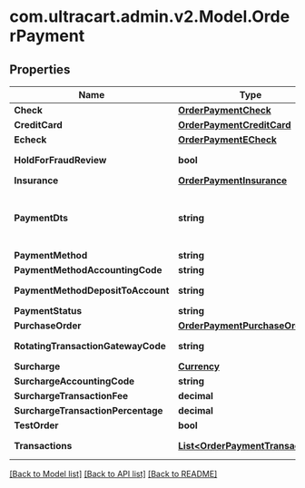 
# com.ultracart.admin.v2.Model.OrderPayment

## Properties

Name | Type | Description | Notes
------------ | ------------- | ------------- | -------------
**Check** | [**OrderPaymentCheck**](OrderPaymentCheck.md) |  | [optional] 
**CreditCard** | [**OrderPaymentCreditCard**](OrderPaymentCreditCard.md) |  | [optional] 
**Echeck** | [**OrderPaymentECheck**](OrderPaymentECheck.md) |  | [optional] 
**HoldForFraudReview** | **bool** | True if order has been held for fraud review | [optional] 
**Insurance** | [**OrderPaymentInsurance**](OrderPaymentInsurance.md) |  | [optional] 
**PaymentDts** | **string** | Date/time that the payment was successfully processed, for new orders, this field is only considered if channel_partner.skip_payment_processing is true | [optional] 
**PaymentMethod** | **string** | Payment method | [optional] 
**PaymentMethodAccountingCode** | **string** | Payment method QuickBooks code | [optional] 
**PaymentMethodDepositToAccount** | **string** | Payment method QuickBooks deposit account | [optional] 
**PaymentStatus** | **string** | Payment status | [optional] 
**PurchaseOrder** | [**OrderPaymentPurchaseOrder**](OrderPaymentPurchaseOrder.md) |  | [optional] 
**RotatingTransactionGatewayCode** | **string** | Rotating transaction gateway code used to process this order | [optional] 
**Surcharge** | [**Currency**](Currency.md) |  | [optional] 
**SurchargeAccountingCode** | **string** | Surcharge accounting code | [optional] 
**SurchargeTransactionFee** | **decimal** | Surcharge transaction fee | [optional] 
**SurchargeTransactionPercentage** | **decimal** | Surcharge transaction percentage | [optional] 
**TestOrder** | **bool** | True if this is a test order | [optional] 
**Transactions** | [**List&lt;OrderPaymentTransaction&gt;**](OrderPaymentTransaction.md) | Transactions associated with processing this payment | [optional] 

[[Back to Model list]](../README.md#documentation-for-models)
[[Back to API list]](../README.md#documentation-for-api-endpoints)
[[Back to README]](../README.md)

